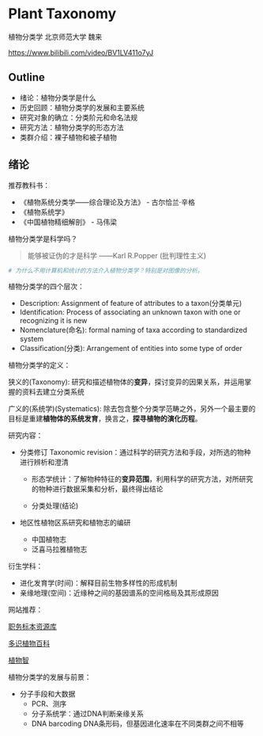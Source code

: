 # Plant Taxonomy

植物分类学 北京师范大学 魏来

https://www.bilibili.com/video/BV1LV411o7yJ

## Outline

- 绪论：植物分类学是什么
- 历史回顾：植物分类学的发展和主要系统
- 研究对象的确立：分类阶元和命名法规
- 研究方法：植物分类学的形态方法
- 类群介绍：裸子植物和被子植物



## 绪论

推荐教科书：

- 《植物系统分类学——综合理论及方法》 - 古尔恰兰·辛格
- 《植物系统学》
- 《中国植物精细解剖》 - 马伟梁



植物分类学是科学吗？

> 能够被证伪的才是科学 ——Karl R.Popper (批判理性主义)

```python
# 为什么不用计算机和统计的方法介入植物分类学？特别是对图像的分析。
```



植物分类学的四个层次：

- Description: Assignment of feature of attributes to a taxon(分类单元)
- Identification: Process of associating an unknown taxon with one or recognizing it is new
- Nomenclature(命名): formal naming of taxa according to standardized system
- Classification(分类): Arrangement of entities into some type of order



植物分类学的定义：

狭义的(Taxonomy): 研究和描述植物体的**变异**，探讨变异的因果关系，并运用掌握的资料去建立分类系统

广义的(系统学)(Systematics): 除去包含整个分类学范畴之外，另外一个最主要的目标是重建**植物体的系统发育**，换言之，**探寻植物的演化历程**。



研究内容：

- 分类修订 Taxonomic revision：通过科学的研究方法和手段，对所选的物种进行辨析和澄清

  - 形态学统计：了解物种特征的**变异范围**，利用科学的研究方法，对所研究的物种进行数据采集和分析，最终得出结论

  - 分类处理(结论)

- 地区性植物区系研究和植物志的编研
  - 中国植物志
  - 泛喜马拉雅植物志



衍生学科：

- 进化发育学(时间)：解释目前生物多样性的形成机制
- 亲缘地理(空间)：近缘种之间的基因谱系的空间格局及其形成原因



网站推荐：

[职务标本资源库](http://www.cvh.ac.cn/)

[多识植物百科](http://duocet.ibiodiversity.net/index.php?title=首页)

[植物智](http://www.iplant.cn/)



植物分类学的发展与前景：

- 分子手段和大数据
  - PCR、测序
  - 分子系统学：通过DNA判断亲缘关系
  - DNA barcoding DNA条形码，但基因进化速率在不同类群之间不相等

